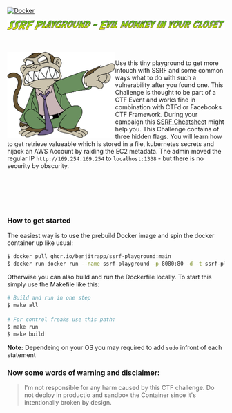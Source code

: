[![Docker](https://github.com/BenjiTrapp/ssrf-playground/actions/workflows/docker-publish.yml/badge.svg)](https://github.com/BenjiTrapp/ssrf-playground/actions/workflows/docker-publish.yml)

![](www/static/tag.png)

<br><br>
<img height="200" align="left" src="www/static/evilmonkey.png" > <br>Use this tiny playground to get more intouch with SSRF and some common ways what to do with such a vulnerability after you found one. This Challenge is thought to be part of a CTF Event and works fine in combination with CTFd or Facebooks CTF Framework. During your campaign this [SSRF Cheatsheet](https://cheatsheetseries.owasp.org/cheatsheets/Server_Side_Request_Forgery_Prevention_Cheat_Sheet.html) might help you. This Challenge contains of three hidden flags. You will learn how to get retrieve valueable which is stored in a file, kubernetes secrets and hijack an AWS Account by raiding the EC2 metadata. The admin moved the regular IP `http://169.254.169.254` to `localhost:1338` - but there is no security by obscurity. 
<br><br>
<br><br>
<br><br>

### How to get started
The easiest way is to use the prebuild Docker image and spin the docker container up like usual: 

```bash
$ docker pull ghcr.io/benjitrapp/ssrf-playground:main
$ docker run docker run --name ssrf-playground -p 8080:80 -d -t ssrf-playground
```

Otherwise you can also build and run the Dockerfile locally. To start this simply use the Makefile like this:

```bash
# Build and run in one step
$ make all

# For control freaks use this path:
$ make run
$ make build
```

**Note:** Dependeing on your OS you may required to add `sudo` infront of each statement 


### Now some words of warning and disclaimer: 
> I'm not responsible for any harm caused by this CTF challenge. Do not deploy in productio and sandbox the Container since it's intentionally broken by design. 
